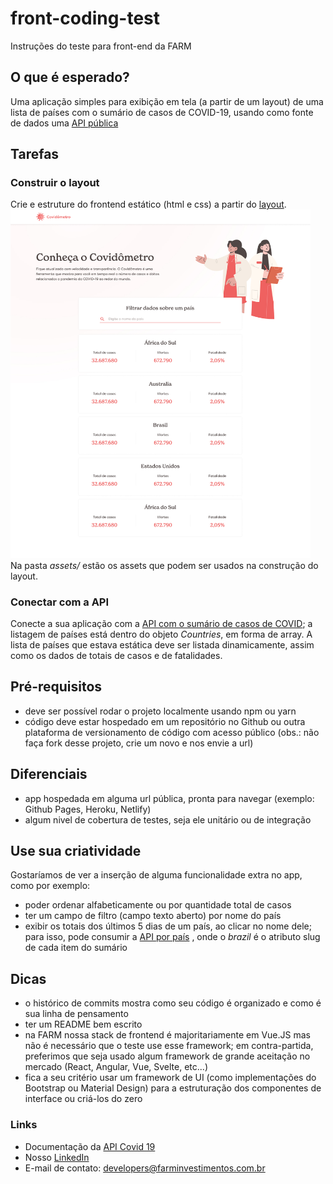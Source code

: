 # front-coding-test
Instruções do teste para front-end da FARM

## O que é esperado?
Uma aplicação simples para exibição em tela (a partir de um layout) de uma lista de países com o sumário de casos de COVID-19, usando como fonte de dados uma [API pública](https://documenter.getpostman.com/)

## Tarefas

### Construir o layout
Crie e estruture do frontend estático (html e css) a partir do [layout]('./assets/layout.png').
<br />
<img src="./assets/layout/layout.jpg" alt="Layout" style="width:480px;"/>
<br />
Na pasta *assets/* estão os assets que podem ser usados na construção do layout.

### Conectar com a API
Conecte a sua aplicação com a [API com o sumário de casos de COVID](https://api.covid19api.com/summary); a listagem de países está dentro do objeto *Countries*, em forma de array. A lista de países que estava estática deve ser listada dinamicamente, assim como os dados de totais de casos e de fatalidades.

## Pré-requisitos
* deve ser possível rodar o projeto localmente usando npm ou yarn
* código deve estar hospedado em um repositório no Github ou outra plataforma de versionamento de código com acesso público (obs.: não faça fork desse projeto, crie um novo e nos envie a url)

## Diferenciais
* app hospedada em alguma url pública, pronta para navegar (exemplo: Github Pages, Heroku, Netlify)
* algum nivel de cobertura de testes, seja ele unitário ou de integração

## Use sua criatividade
Gostaríamos de ver a inserção de alguma funcionalidade extra no app, como por exemplo:
- poder ordenar alfabeticamente ou por quantidade total de casos
- ter um campo de filtro (campo texto aberto) por nome do país
- exibir os totais dos últimos 5 dias de um país, ao clicar no nome dele; para isso, pode consumir a [API por país](https://api.covid19api.com/country/brazil/status/confirmed) , onde o *brazil* é o atributo slug de cada item do sumário

## Dicas
* o histórico de commits mostra como seu código é organizado e como é sua linha de pensamento
* ter um README bem escrito
* na FARM nossa stack de frontend é majoritariamente em Vue.JS mas não é necessário que o teste use esse framework; em contra-partida, preferimos que seja usado algum framework de grande aceitação no mercado (React, Angular, Vue, Svelte, etc...)
* fica a seu critério usar um framework de UI (como implementações do Bootstrap ou Material Design) para a estruturação dos componentes de interface ou criá-los do zero

### Links
* Documentação da [API Covid 19](https://documenter.getpostman.com/)
* Nosso [LinkedIn](https://www.linkedin.com/company/farminvestimentos/) 
* E-mail de contato: developers@farminvestimentos.com.br

